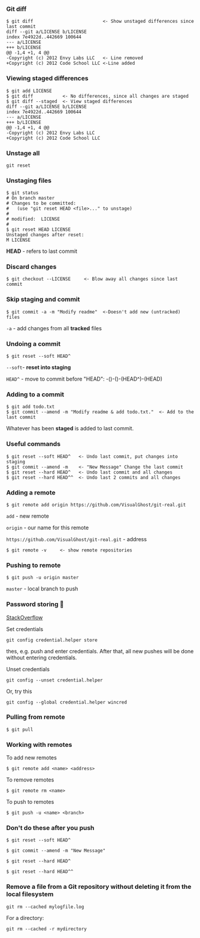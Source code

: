 ### Git diff
```
$ git diff                          <- Show unstaged differences since last commit
diff --git a/LICENSE b/LICENSE
index 7e4922d..442669 100644
--- a/LICENSE
+++ b/LICENSE
@@ -1,4 +1, 4 @@
-Copyright (c) 2012 Envy Labs LLC   <- Line removed
+Copyright (c) 2012 Code School LLC <-Line added 
```
### Viewing staged differences
```
$ git add LICENSE
$ git diff           <- No differences, since all changes are staged
$ git diff --staged  <- View staged differences
diff --git a/LICENSE b/LICENSE
index 7e4922d..442669 100644
--- a/LICENSE
+++ b/LICENSE
@@ -1,4 +1, 4 @@
-Copyright (c) 2012 Envy Labs LLC   
+Copyright (c) 2012 Code School LLC
``` 

### Unstage all
```
git reset
```

### Unstaging files
```
$ git status
# On branch master
# Changes to be committed:
#   (use "git reset HEAD <file>..." to unstage)
#
# modified:  LICENSE
#
$ git reset HEAD LICENSE
Unstaged changes after reset:
M LICENSE
```
**HEAD** - refers to last commit
### Discard changes
```
$ git checkout --LICENSE     <- Blow away all changes since last commit
```
### Skip staging and commit
```
$ git commit -a -m "Modify readme"  <-Doesn't add new (untracked) files
```
`-a` - add changes from all **tracked** files
### Undoing a commit
```
$ git reset --soft HEAD^
```
``--soft``- **reset into staging**

``HEAD^`` - move to commit before "HEAD": -()-()-(HEAD^)-(HEAD)
### Adding to a commit
```
$ git add todo.txt
$ git commit --amend -m "Modify readme & add todo.txt."  <- Add to the last commit
```
Whatever has been **staged** is added to last commit.
### Useful commands
```
$ git reset --soft HEAD^   <- Undo last commit, put changes into staging
$ git commit --amend -m    <- "New Message" Change the last commit
$ git reset --hard HEAD^   <- Undo last commit and all changes
$ git reset --hard HEAD^^  <- Undo last 2 commits and all changes
```
### Adding a remote
```
$ git remote add origin https://github.com/VisualGhost/git-real.git
```
`add` - new remote

`origin` - our name for this remote

`https://github.com/VisualGhost/git-real.git` - address
```
$ git remote -v     <- show remote repositories
```
### Pushing to remote
```
$ git push -u origin master 
```
`master` - local branch to push

### Password storing 🔐 

[StackOverflow](http://stackoverflow.com/a/12240995)

Set credentials
```
git config credential.helper store
```
thes, e.g. push and enter credentials. After that, all new pushes will be done without entering credentials.

Unset credentials
```
git config --unset credential.helper
```

Or, try this
```
git config --global credential.helper wincred
```

### Pulling from remote
```
$ git pull
```
### Working with remotes
To add new remotes
```
$ git remote add <name> <address>
```
To remove remotes
```
$ git remote rm <name>
```
To push to remotes
```
$ git push -u <name> <branch>
```
### Don't do these after you push
```
$ git reset --soft HEAD^
```
```
$ git commit --amend -m "New Message"
```
```
$ git reset --hard HEAD^
```
```
$ git reset --hard HEAD^^
```

### Remove a file from a Git repository without deleting it from the local filesystem

```
git rm --cached mylogfile.log
```
For a directory:
```
git rm --cached -r mydirectory
```